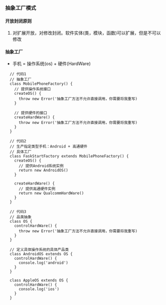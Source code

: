 <!--
 * @Author: your name
 * @Date: 2020-06-19 11:32:07
 * @LastEditTime: 2020-06-19 12:03:28
 * @LastEditors: Please set LastEditors
 * @Description: In User Settings Edit
 * @FilePath: /notes/docs/book1/04.readme.md
--> 

### 抽象工厂模式

#### 开放封闭原则

1. 对扩展开放，对修改封闭。软件实体(类，模块，函数)可以扩展，但是不可以修改

#### 抽象工厂

- 手机 = 操作系统(os) + 硬件(HardWare)

```
  // 代码1
  // 抽象工厂
  class MobilePhoneFactory() {
    // 提供操作系统接口
    createOS() {
      throw new Error('抽象工厂方法不允许直接调用，你需要将我重写)
    }

    // 提供硬件的接口
    createHardWare() {
      throw new Error('抽象工厂方法不允许直接调用，你需要将我重写)
    }
  }
```

```
  // 代码2
  // 生产指定类型手机：Android + 高通硬件
  // 具体工厂
  class FaskStartFactory extends MobilePhoneFactory() {
    createOS() {
      // 提供Android系统实例
      return new AndroidOS()
    }

    createHardWare() {
      // 提供高通硬件实例
      return new QualcommHardWare()
    }
  }
```


```
  // 代码3
  // 品类抽象
  class OS {
    controlHardWare() {
      throw new Error('抽象工厂方法不允许直接调用，你需要将我重写)
    }
  }

  // 定义具体操作系统的具体产品类
  class AndroidOS extends OS {
    controlHardWare() {
      console.log('android')
    }
  }

  class AppleOS extends OS {
    controlHardWare() {
      console.log('ios')
    }
  }
```








